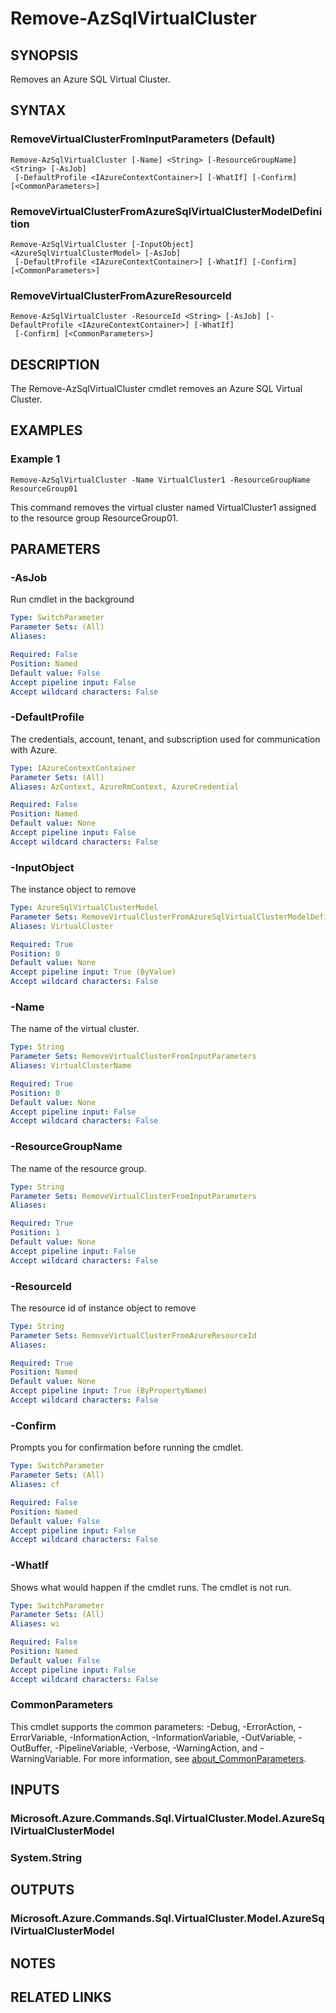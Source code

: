﻿---
external help file: Microsoft.Azure.PowerShell.Cmdlets.Sql.dll-Help.xml
Module Name: Az.Sql
online version: https://learn.microsoft.com/powershell/module/az.sql/remove-azsqlvirtualcluster
schema: 2.0.0
---

# Remove-AzSqlVirtualCluster

## SYNOPSIS
Removes an Azure SQL Virtual Cluster.

## SYNTAX

### RemoveVirtualClusterFromInputParameters (Default)
```
Remove-AzSqlVirtualCluster [-Name] <String> [-ResourceGroupName] <String> [-AsJob]
 [-DefaultProfile <IAzureContextContainer>] [-WhatIf] [-Confirm] [<CommonParameters>]
```

### RemoveVirtualClusterFromAzureSqlVirtualClusterModelDefinition
```
Remove-AzSqlVirtualCluster [-InputObject] <AzureSqlVirtualClusterModel> [-AsJob]
 [-DefaultProfile <IAzureContextContainer>] [-WhatIf] [-Confirm] [<CommonParameters>]
```

### RemoveVirtualClusterFromAzureResourceId
```
Remove-AzSqlVirtualCluster -ResourceId <String> [-AsJob] [-DefaultProfile <IAzureContextContainer>] [-WhatIf]
 [-Confirm] [<CommonParameters>]
```

## DESCRIPTION
The Remove-AzSqlVirtualCluster cmdlet removes an Azure SQL Virtual Cluster.

## EXAMPLES

### Example 1
```
Remove-AzSqlVirtualCluster -Name VirtualCluster1 -ResourceGroupName ResourceGroup01
```

This command removes the virtual cluster named VirtualCluster1 assigned to the resource group ResourceGroup01.

## PARAMETERS

### -AsJob
Run cmdlet in the background

```yaml
Type: SwitchParameter
Parameter Sets: (All)
Aliases:

Required: False
Position: Named
Default value: False
Accept pipeline input: False
Accept wildcard characters: False
```

### -DefaultProfile
The credentials, account, tenant, and subscription used for communication with Azure.

```yaml
Type: IAzureContextContainer
Parameter Sets: (All)
Aliases: AzContext, AzureRmContext, AzureCredential

Required: False
Position: Named
Default value: None
Accept pipeline input: False
Accept wildcard characters: False
```

### -InputObject
The instance object to remove

```yaml
Type: AzureSqlVirtualClusterModel
Parameter Sets: RemoveVirtualClusterFromAzureSqlVirtualClusterModelDefinition
Aliases: VirtualCluster

Required: True
Position: 0
Default value: None
Accept pipeline input: True (ByValue)
Accept wildcard characters: False
```

### -Name
The name of the virtual cluster.

```yaml
Type: String
Parameter Sets: RemoveVirtualClusterFromInputParameters
Aliases: VirtualClusterName

Required: True
Position: 0
Default value: None
Accept pipeline input: False
Accept wildcard characters: False
```

### -ResourceGroupName
The name of the resource group.

```yaml
Type: String
Parameter Sets: RemoveVirtualClusterFromInputParameters
Aliases:

Required: True
Position: 1
Default value: None
Accept pipeline input: False
Accept wildcard characters: False
```

### -ResourceId
The resource id of instance object to remove

```yaml
Type: String
Parameter Sets: RemoveVirtualClusterFromAzureResourceId
Aliases:

Required: True
Position: Named
Default value: None
Accept pipeline input: True (ByPropertyName)
Accept wildcard characters: False
```

### -Confirm
Prompts you for confirmation before running the cmdlet.

```yaml
Type: SwitchParameter
Parameter Sets: (All)
Aliases: cf

Required: False
Position: Named
Default value: False
Accept pipeline input: False
Accept wildcard characters: False
```

### -WhatIf
Shows what would happen if the cmdlet runs.
The cmdlet is not run.

```yaml
Type: SwitchParameter
Parameter Sets: (All)
Aliases: wi

Required: False
Position: Named
Default value: False
Accept pipeline input: False
Accept wildcard characters: False
```

### CommonParameters
This cmdlet supports the common parameters: -Debug, -ErrorAction, -ErrorVariable, -InformationAction, -InformationVariable, -OutVariable, -OutBuffer, -PipelineVariable, -Verbose, -WarningAction, and -WarningVariable. For more information, see [about_CommonParameters](http://go.microsoft.com/fwlink/?LinkID=113216).

## INPUTS

### Microsoft.Azure.Commands.Sql.VirtualCluster.Model.AzureSqlVirtualClusterModel
### System.String
## OUTPUTS

### Microsoft.Azure.Commands.Sql.VirtualCluster.Model.AzureSqlVirtualClusterModel
## NOTES

## RELATED LINKS
